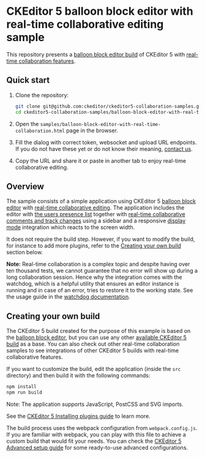 # CKEditor 5 balloon block editor with real-time collaborative editing sample

This repository presents a [balloon block editor build](https://ckeditor.com/docs/ckeditor5/latest/builds/guides/overview.html#balloon-block-editor) of CKEditor 5 with
[real-time collaboration features](https://ckeditor.com/docs/ckeditor5/latest/features/collaboration/real-time-collaboration/real-time-collaboration.html).

## Quick start

1. Clone the repository:

   ```bash
   git clone git@github.com:ckeditor/ckeditor5-collaboration-samples.git
   cd ckeditor5-collaboration-samples/balloon-block-editor-with-real-time-collaboration
   ```

2. Open the `samples/balloon-block-editor-with-real-time-collaboration.html` page in the browser.

3. Fill the dialog with correct token, websocket and upload URL endpoints. If you do not have these yet or do not know their meaning, [contact us](https://ckeditor.com/contact/).

4. Copy the URL and share it or paste in another tab to enjoy real-time collaborative editing.

## Overview

The sample consists of a simple application using CKEditor 5 [balloon block editor](https://ckeditor.com/docs/ckeditor5/latest/builds/guides/overview.html#balloon-block-editor) with [real-time collaborative editing](https://ckeditor.com/docs/ckeditor5/latest/features/collaboration/real-time-collaboration/real-time-collaboration.html). The application includes the editor with [the users presence list](https://ckeditor.com/docs/ckeditor5/latest/features/collaboration/real-time-collaboration/users-in-real-time-collaboration.html#users-presence-list) together with [real-time collaborative comments and track changes](https://ckeditor.com/docs/ckeditor5/latest/features/collaboration/real-time-collaboration/real-time-collaboration.html) using a sidebar and a responsive [display mode](https://ckeditor.com/docs/ckeditor5/latest/features/collaboration/comments/comments-display-mode.html) integration which reacts to the screen width.

It does not require the build step. However, if you want to modify the build, for instance to add more plugins, refer to the [Creating your own build](#creating-your-own-build) section below.

**Note:** Real-time collaboration is a complex topic and despite having over ten thousand tests, we cannot guarantee that no error will show up during a long collaboration session. Hence why the integration comes with the watchdog, which is a helpful utility that ensures an editor instance is running and in case of an error, tries to restore it to the working state. See the usage guide in the [watchdog documentation](https://ckeditor.com/docs/ckeditor5/latest/features/watchdog.html).

## Creating your own build

The CKEditor 5 build created for the purpose of this example is based on the [balloon block editor](https://ckeditor.com/docs/ckeditor5/latest/builds/guides/overview.html#balloon-block-editor), but you can use any other [available CKEditor 5 build](https://github.com/ckeditor/ckeditor5#editors) as a base. You can also check out other real-time collaboration samples to see integrations of other CKEditor 5 builds with real-time collaborative features.

If you want to customize the build, edit the application (inside the `src` directory) and then build it with the following commands:

```bash
npm install
npm run build
```

Note: The application supports JavaScript, PostCSS and SVG imports.

See the [CKEditor 5 Installing plugins guide](https://ckeditor.com/docs/ckeditor5/latest/builds/guides/integration/installing-plugins.html) to learn more.

The build process uses the webpack configuration from `webpack.config.js`. If you are familiar with webpack, you can play with this file to achieve a custom build that would fit your needs. You can check the [CKEditor 5 Advanced setup guide](https://ckeditor.com/docs/ckeditor5/latest/builds/guides/integration/advanced-setup.html#webpack-configuration) for some ready-to-use advanced configurations.
